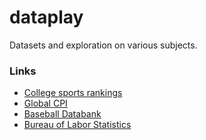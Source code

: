 # dataplay

Datasets and exploration on various subjects.


### Links
- [College sports rankings](https://www.kaggle.com/masseyratings/rankings)
- [Global CPI](https://www.kaggle.com/nicolette/inflation-consumer-prices)
- [Baseball Databank](http://www.seanlahman.com/baseball-archive/statistics/)
- [Bureau of Labor Statistics](https://www.bls.gov/data/)

